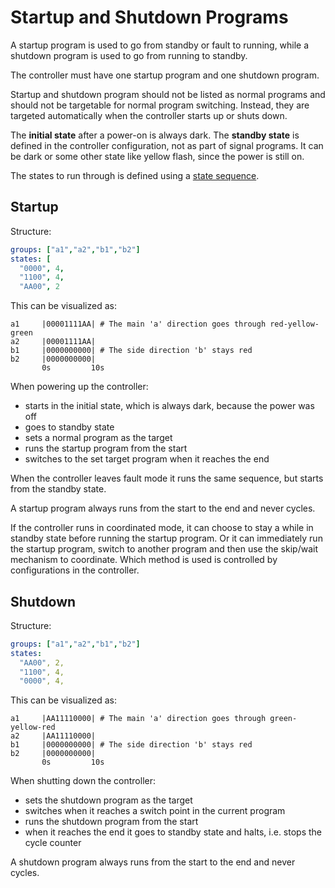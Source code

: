 # Startup and Shutdown Programs
A startup program is used to go from standby or fault to running, while a shutdown program is used to go from running to standby.

The controller must have one startup program and one shutdown program.

Startup and shutdown program should not be listed as normal programs and should not be targetable for normal program switching. Instead, they are targeted automatically when the controller starts up or shuts down.

The **initial state** after a power-on is always dark. The **standby state** is defined in the controller configuration, not as part of signal programs. It can be dark or some other state like yellow flash, since the power is still on.

The states to run through is defined using a [state sequence](sequence.md).

## Startup
Structure:
```yaml
groups: ["a1","a2","b1","b2"]
states: [
  "0000", 4,
  "1100", 4,
  "AA00", 2
```

This can be visualized as:

```
a1     |00001111AA| # The main 'a' direction goes through red-yellow-green
a2     |00001111AA|
b1     |0000000000| # The side direction 'b' stays red
b2     |0000000000|
       0s         10s
```

When powering up the controller:
- starts in the initial state, which is always dark, because the power was off
- goes to standby state
- sets a normal program as the target
- runs the startup program from the start
- switches to the set target program when it reaches the end

When the controller leaves fault mode it runs the same sequence, but starts from the standby state.

A startup program always runs from the start to the end and never cycles.

If the controller runs in coordinated mode, it can choose to stay a while in standby state before running the startup program. Or it can immediately run the startup program, switch to another program and then use the skip/wait mechanism to coordinate. Which method is used is controlled by configurations in the controller.

## Shutdown
Structure:
```yaml
groups: ["a1","a2","b1","b2"]
states:
  "AA00", 2,
  "1100", 4,
  "0000", 4,
```

This can be visualized as:
```
a1     |AA11110000| # The main 'a' direction goes through green-yellow-red
a2     |AA11110000|
b1     |0000000000| # The side direction 'b' stays red
b2     |0000000000|
       0s         10s
```

When shutting down the controller:
- sets the shutdown program as the target
- switches when it reaches a switch point in the current program
- runs the shutdown program from the start
- when it reaches the end it goes to standby state and halts, i.e. stops the cycle counter

A shutdown program always runs from the start to the end and never cycles.
